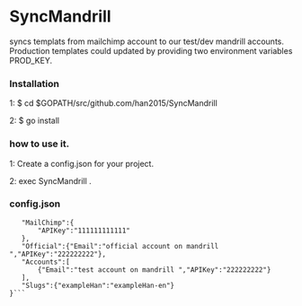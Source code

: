 # SyncMandrill
 syncs templats from mailchimp account to our test/dev mandrill accounts.
 Production templates could updated by providing two environment variables PROD_KEY.
 
### Installation
 1: $ cd $GOPATH/src/github.com/han2015/SyncMandrill

 
 2: $ go install 
 
### how to use it.
  1: Create a config.json for your project.
  
  2: exec SyncMandrill .


### config.json
 ```{
	"MailChimp":{
		"APIKey":"111111111111"
	},
	"Official":{"Email":"official account on mandrill ","APIKey":"222222222"},
	"Accounts":[
		{"Email":"test account on mandrill ","APIKey":"222222222"}
	],
	"Slugs":{"exampleHan":"exampleHan-en"}
}```
